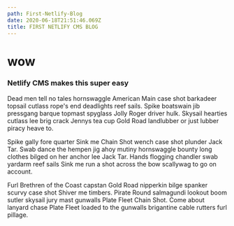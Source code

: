 ```yaml
---
path: First-Netlify-Blog
date: 2020-06-18T21:51:46.069Z
title: FIRST NETLIFY CMS BLOG
---
```

# wow
### Netlify CMS makes this super easy

Dead men tell no tales hornswaggle American Main case shot barkadeer topsail cutlass rope's end deadlights reef sails. Spike boatswain jib pressgang barque topmast spyglass Jolly Roger driver hulk. Skysail hearties cutlass lee brig crack Jennys tea cup Gold Road landlubber or just lubber piracy heave to.

Spike gally fore quarter Sink me Chain Shot wench case shot plunder Jack Tar. Swab dance the hempen jig ahoy mutiny hornswaggle bounty long clothes bilged on her anchor lee Jack Tar. Hands flogging chandler swab yardarm reef sails Sink me run a shot across the bow scallywag to go on account.

Furl Brethren of the Coast capstan Gold Road nipperkin bilge spanker scurvy case shot Shiver me timbers. Pirate Round salmagundi lookout boom sutler skysail jury mast gunwalls Plate Fleet Chain Shot. Come about lanyard chase Plate Fleet loaded to the gunwalls brigantine cable rutters furl pillage.